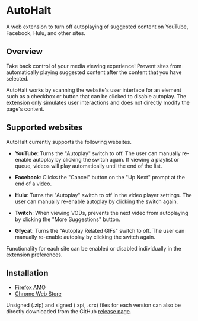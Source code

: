 # AutoHalt

A web extension to turn off autoplaying of suggested content on YouTube,
Facebook, Hulu, and other sites.

## Overview

Take back control of your media viewing experience! Prevent sites from
automatically playing suggested content after the content that you have
selected.

AutoHalt works by scanning the website's user interface for an element such as
a checkbox or button that can be clicked to disable autoplay. The extension
only simulates user interactions and does not directly modify the page's
content.

## Supported websites

AutoHalt currently supports the following websites.

* **YouTube**: Turns the "Autoplay" switch to off. The user can manually
  re-enable autoplay by clicking the switch again. If viewing a playlist or
  queue, videos will play automatically until the end of the list.

* **Facebook**: Clicks the "Cancel" button on the "Up Next" prompt at the end
  of a video.

* **Hulu**: Turns the "Autoplay" switch to off in the video player settings.
  The user can manually re-enable autoplay by clicking the switch again.

* **Twitch**: When viewing VODs, prevents the next video from autoplaying by
  clicking the "More Suggestions" button.

* **Gfycat**: Turns the "Autoplay Related GIFs" switch to off. The user can
  manually re-enable autoplay by clicking the switch again.

Functionality for each site can be enabled or disabled individually in the
extension preferences.

## Installation

* [Firefox AMO](https://addons.mozilla.org/addon/autohalt/)
* [Chrome Web Store](https://chrome.google.com/webstore/detail/autohalt/poeongpiodnpekilfkddijomoiinbcco)

Unsigned (.zip) and signed (.xpi, .crx) files for each version can also be directly downloaded from the GitHub [release page](https://github.com/nickgaya/autohalt/releases).
